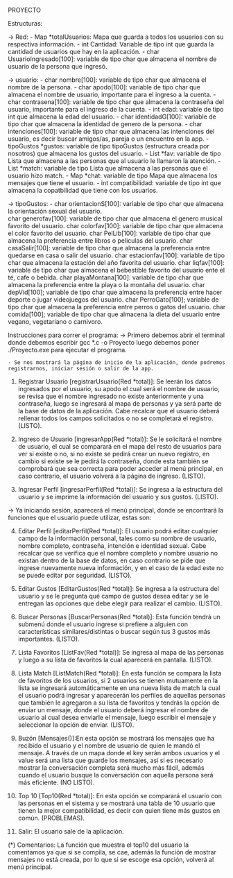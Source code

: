 PROYECTO

Estructuras:

-> Red:
    - Map *totalUsuarios: Mapa que guarda a todos los usuarios con su respectiva información.
    - int Cantidad: Variable de tipo int que guarda la cantidad de usuarios que hay en la aplicación.
    - char UsuarioIngresado[100]: variable de tipo char que almacena el nombre de usuario de la persona que ingresó.

-> usuario:
    - char nombre[100]: variable de tipo char que almacena el nombre de la persona.
    - char apodo[100]: variable de tipo char que almacena el nombre de usuario, importante para el ingreso a la cuenta.
    - char contrasena[100]: variable de tipo char que almacena la contraseña del usuario, importante para el ingreso de la cuenta.
    - int edad: variable de tipo int que almacena la edad del usuario.
    - char identidadG[100]: variable de tipo char que almacena la identidad de genero de la persona.
    - char intenciones[100]: variable de tipo char que almacena las intenciones del usuario, es decir buscar amigos/as, pareja o un encuentro en la app.
    - tipoGustos *gustos: variable de tipo tipoGustos (estructura creada por nosotros) que almacena los gustos del usuario.
    - List *fav: variable de tipo Lista que almacena a las personas que al usuario le llamaron la atención.
    - List *match: variable de tipo Lista que almacena a las personas que el usuario hizo match.
    - Map *chat: variable de tipo Mapa que almacena los mensajes que tiene el usuario.
    - int compatibilidad: variable de tipo int que almacena la copatbilidad que tiene con los usuarios.

-> tipoGustos:
    - char orientacionS[100]: variable de tipo char que almacena la orientación sexual del usuario.   
    char generofav[100]: variable de tipo char que almacena el genero musical favorito del usuario.
    char colorfav[100]: variable de tipo char que almacena el color favorito del usuario.
    char PelLib[100]: variable de tipo char que almacena la preferencia entre libros o peliculas del usuario.
    char casaSalir[100]: variable de tipo char que almacena la preferencia entre quedarse en casa o salir del usuario.
    char estacionfav[100]: variable de tipo char que almacena la estación del año favorita del usuario.
    char liqfav[100]: variable de tipo char que almacena el bebestible favorito del usuario ente el té, cafe o bebida.
    char playaMontana[100]: variable de tipo char que almacena la preferencia entre la playa o la montaña del usuario.
    char depVid[100]; variable de tipo char que almacena la preferencia entre hacer deporte o jugar videojuegos del usuario.
    char PerroGato[100]; variable de tipo char que almacena la preferencia entre perros o gatos del usuario.
    char comida[100]; variable de tipo char que almacena la dieta del usuario entre vegano, vegetariano o carnivoro.

Instrucciones para correr el programa:
-> Primero debemos abrir el terminal donde debemos escribir gcc *.c -o Proyecto luego debemos poner ./Proyecto.exe para ejecutar el programa.

    - Se nos mostrará la página de inicio de la aplicación, donde podremos registrarnos, iniciar sesión o salir de la app.

1. Registrar Usuario [registrarUsuario(Red *total)]: Se leerán los datos ingresados por el usuario, su apodo el cual será el nombre de usuario, se revisa que el nombre ingresado no existe anteriormente y una contraseña, luego se ingresará al mapa de personas y ya será parte de la base de datos de la aplicación. Cabe recalcar que el usuario deberá rellenar todos los campos solicitados o no se completará el registro. (LISTO).

2. Ingreso de Usuario [ingresarApp(Red *total)]: Se le solicitará el nombre de usuario, el cual se comparará en el mapa del resto de usuarios para ver si existe o no, si no existe se pedirá crear un nuevo registro, en cambio si existe se le pedirá la contraseña, donde esta también se comprobará que sea correcta para poder acceder al menú principal, en caso contrario, el usuario volverá a la página de ingreso. (LISTO).

3. Ingresar Perfil [ingresarPerfil(Red *total)]: Se ingresa a la estructura del usuario y se imprime la información del usuario y sus gustos. (LISTO).

-> Ya iniciando sesión, aparecerá el menú principal, donde se encontrará la funciones que el usuario puede utilizar, estas son:

4. Editar Perfil [editarPerfil(Red *total)]: El usuario podrá editar cualquier campo de la información personal, tales como su nombre de usuario, nombre completo, contraseña, intención e identidad sexual. Cabe recalcar que se verifica que el nombre completo y nombre usuario no existan dentro de la base de datos, en caso contrario se pide que ingrese nuevamente nueva información, y en el caso de la edad este no se puede editar por seguridad. (LISTO).

5. Editar Gustos [EditarGustos(Red *total)]: Se ingresa a la estructura del usuario y se le pregunta qué campo de gustos desea editar y se le entregan las opciones que debe elegir para realizar el cambio. (LISTO).

6. Buscar Personas [BuscarPersonas(Red *total)]: Esta función tendrá un submenú donde el usuario ingrese si prefiere a alguien con características similares/distintas o buscar según tus 3 gustos más importantes. (LISTO).

7. Lista Favoritos [ListFav(Red *total)]: Se ingresa al mapa de las personas y luego a su lista de favoritos la cual aparecerá en pantalla. (LISTO).

8. Lista Match [ListMatch(Red *total)]: En esta función se compara la lista de favoritos de los usuarios, si 2 usuarios se tienen mutuamente en la lista se ingresará automáticamente en una nueva lista de match la cual el usuario podrá ingresar y aparecerán los perfiles de aquellas personas que también le agregaron a su lista de favoritos y tendrás la opción de enviar un mensaje, donde el usuario deberá ingresar el nombre de usuario al cual desea enviarle el mensaje, luego escribir el mensaje y seleccionar la opción de enviar. (LISTO).

9. Buzón [Mensajes()]:En esta opción se mostrará los mensajes que ha recibido el usuario y el nombre de usuario de quien le mandó el mensaje. A través de un mapa donde el key serán ambos usuarios y el value será una lista que guarde los mensajes, así si es necesario mostrar la conversación completa será mucho más fácil, además cuando el usuario busque la conversación con aquella persona será más eficiente. (NO LISTO).

10. Top 10 [Top10(Red *total)]: En esta opción se comparará el usuario con las personas en el sistema y se mostrará una tabla de 10 usuario que tienen la mejor compatibilidad, es decir con quien tiene más gustos en común. (PROBLEMAS).

11. Salir: El usuario sale de la aplicación.



(*) Comentarios: La función que muestra el top10 del usuario la comentamos ya que si se compila, se cae, además la función de mostrar mensajes no está creada, por lo que si se escoge esa opción, volverá al menú principal.
